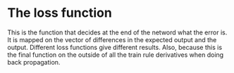# The loss function
This is the function that decides at the end of the netword what the error is. It is mapped on the vector of differences in the expected output and the output. Different loss functions give different results. Also, because this is the final function on the outside of all the train rule derivatives when doing back propagation. 